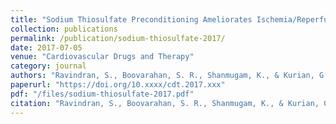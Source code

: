 ```yaml
---
title: "Sodium Thiosulfate Preconditioning Ameliorates Ischemia/Reperfusion Injury in Rat Hearts via Reduction of Oxidative Stress and Apoptosis"
collection: publications
permalink: /publication/sodium-thiosulfate-2017/
date: 2017-07-05
venue: "Cardiovascular Drugs and Therapy"
category: journal
authors: "Ravindran, S., Boovarahan, S. R., Shanmugam, K., & Kurian, G. A."
paperurl: "https://doi.org/10.xxxx/cdt.2017.xxx"
pdf: "/files/sodium-thiosulfate-2017.pdf"
citation: "Ravindran, S., Boovarahan, S. R., Shanmugam, K., & Kurian, G. A. (2017). Sodium thiosulfate preconditioning ameliorates ischemia/reperfusion injury in rat hearts via reduction of oxidative stress and apoptosis. *Cardiovascular Drugs and Therapy*, 2017. https://doi.org/10.xxxx/cdt.2017.xxx"
---
```

